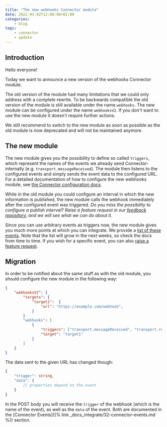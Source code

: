 ```yaml
---
title: "The new webhooks Connector module"
date: 2022-03-02T12:00:00+02:00
categories:
    - blog
tags:
    - connector
    - update
---
```


## Introduction

Hello everyone!

Today we want to announce a new version of the webhooks Connector module.

The old version of the module had many limitations that we could only address with a complete rewrite. To be backwards compatible the old version of the module is still available under the name `webhooks`.
The new module can be configured under the name `webhooksV2`.
If you don't want to use the new module it doesn't require further actions.

We still recommend to switch to the new module as soon as possible as the old module is now deprecated and will not be maintained anymore.

## The new module

The new module gives you the possibility to define so called `triggers`, which represent the names of the events we already send Connector-internally (e.g. `transport.messageReceived`). The module then listens to the configured events and simply sends the event data to the configured URL. For a detailed documentation of how to configure the new webhooks module, see [the Connector configuration docs](/integrate/connector-configuration#webhooksv2).

While in the old module you could configure an interval in which the new information is published, the new module calls the webhook immediately after the configured event was triggered.
_Do you miss the possibility to configure a publish interval? Raise a feature request in our [feedback repository](https://github.com/nmshd/nmshd.github.io/issues/new/choose), and we will see what we can do about it._

Since you can use arbitrary events as triggers now, the new module gives you much more points at which you can integrate. We provide a [list of these events](/integrate/connector-events). Note that the list will grow in the next weeks, so check the docs from time to time. If you wish for a specific event, you can also [raise a feature request](https://github.com/nmshd/nmshd.github.io/issues/new/choose).

## Migration

In order to be notified about the same stuff as with the old module, you should configure the new module in the following way:

```json
{
    "webhooksV2": {
        "targets": {
            "target1":  {
                "url": "https://example.com/webhook",
            }
        }
        "webhooks": [
            {
                "triggers": ["transport.messageReceived", "transport.relationshipChanged"],
                "target": "target1"
            }
        ]
    }
}
```

The data sent to the given URL has changed though:

```ts
{
    "trigger": string,
    "data": {
        // properties depend on the event
    }
}
```

In the POST body you will receive the `trigger` of the webhook (which is the name of the event), as well as the `data` of the event. Both are documented in the [Connector Events]({% link _docs_integrate/32-connector-events.md %}) section.
